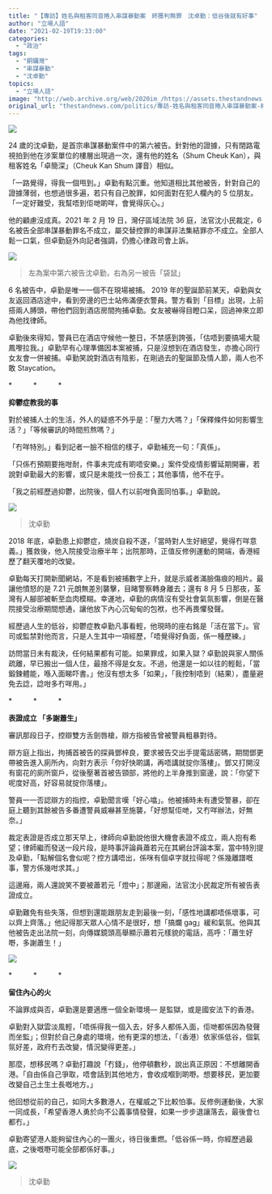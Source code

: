 ```yaml
---
title: "【專訪】姓名與租客同音捲入串謀暴動案　終獲判無罪　沈卓勤：低谷後就有好事"
author: "立場人語"
date: "2021-02-19T19:33:00"
categories:
  - "政治"
tags:
  - "銅鑼灣"
  - "串謀暴動"
  - "沈卓勤"
topics:
  - "立場人語"
image: "http://web.archive.org/web/2020im_/https://assets.thestandnews.com/media/photos/20210219-1020copy_8PvJd_UfFABLv.png"
original_url: "thestandnews.com/politics/專訪-姓名與租客同音捲入串謀暴動案-終獲判無罪-沈卓勤-低谷後就有好事"
---
```

![](http://web.archive.org/web/2020im_/https://assets.thestandnews.com/media/photos/20210219-1020copy_8PvJd_UfFABLv.png)

24 歲的沈卓勤，是首宗串謀暴動案件中的第六被告。針對他的證據，只有閉路電視拍到他在涉案單位的樓層出現過一次，還有他的姓名（Shum Cheuk Kan），與租客姓名「卓簡深」（Cheuk Kan Shum 譯音）相似。

「一路覺得，得我一個甩到。」卓勤有點沉重。他知道相比其他被告，針對自己的證據薄弱，也想過很多遍，若只有自己脫罪，如何面對在犯人欄內的 5 位朋友。「一定好難受，我幫唔到佢哋啲咩，會覺得灰心。」

他的顧慮沒成真。2021 年 2 月 19 日，灣仔區域法院 36 庭，法官沈小民裁定，6 名被告全部串謀暴動罪名不成立，屬交替控罪的串謀非法集結罪亦不成立。全部人鬆一口氣，但卓勤庭外向記者強調，仍擔心律政司會上訴。

![](http://web.archive.org/web/2020im_/https://assets.thestandnews.com/media/photos/151974907_10222652860784322_3038506452591499384_o_79JdM_ODujao3.jpg)
> 左為案中第六被告沈卓勤，右為另一被告「袋鼠」

6 名被告中，卓勤是唯一一個不在現場被捕。 2019 年的聖誕節前某天，卓勤與女友返回酒店途中，看到旁邊的巴士站佈滿便衣警員。警方看到「目標」出現，上前搭兩人膊頭，帶他們回到酒店房間拘捕卓勤。女友被嚇得目瞪口呆，回過神來立即為他找律師。

卓勤後來得知，警員已在酒店守候他一整日，不禁感到誇張，「估唔到要搞場大龍鳳嚟拉我。」卓勤早有心理準備因本案被捕，只是沒想到在酒店發生，亦擔心同行女友會一併被捕。卓勤笑說對酒店有陰影，在剛過去的聖誕節及情人節，兩人也不敢 Staycation。

\*　　　\*　　　\*

**抑鬱症教我的事**

對於被捕人士的生活，外人的疑惑不外乎是：「壓力大嗎？」「保釋條件如何影響生活？」「等候審訊的時間煎熬嗎？」

「冇咩特別。」看到記者一臉不相信的樣子，卓勤補充一句：「真係」。

「只係冇預期要拖咁耐，件事未完成有啲唔安樂。」案件受疫情影響延期開審，若說對卓勤最大的影響，或只是未能找一份長工；其他事情，他不在乎。

「我之前經歷過抑鬱，出院後，個人冇以前咁負面同怕事。」卓勤說。

![](http://web.archive.org/web/2020im_/https://assets.thestandnews.com/media/photos/145442704_10164561417890265_8620332105849887649_o_nRWxE_ADnlHed.jpg)
> 沈卓勤

2018 年底，卓勤患上抑鬱症，燒炭自殺不遂，「當時對人生好絕望，覺得冇咩意義。」獲救後，他入院接受治療半年；出院那時，正值反修例運動的開端，香港經歷了翻天覆地的改變。

卓勤每天打開新聞網站，不是看到被捕數字上升，就是示威者滿臉傷痕的相片。最讓他憤怒的是 7.21 元朗無差別襲擊，目睹警察轉身離去；還有 8 月 5 日那夜，荃灣有人腳部被斬至血肉模糊。幸運地，卓勤的病情沒有受社會氣氛影響，倒是在醫院接受治療期間想通，讓他放下內心沉甸甸的包袱，也不再畏懼發聲。

經歷過人生的低谷，抑鬱症教卓勤凡事看輕，他現時的座右銘是「活在當下」。官司或監禁對他而言，只是人生其中一項經歷，「唔覺得好負面，係一種歷練。」

訪問當日未有裁決，任何結果都有可能。如果罪成，如果入獄？卓勤說與家人關係疏離，早已搬出一個人住，最捨不得是女友。不過，他還是一如以往的輕鬆，「當鍛鍊體能，喺入面睇吓書。」他沒有想太多「如果」，「我控制唔到（結果），盡量避免去諗，諗咁多冇咩用。」

\*　　　\*　　　\*

**表證成立 「多謝蕭生」**

審訊那段日子，控辯雙方舌劍唇槍，辯方指被告曾被警員粗暴對待。

辯方庭上指出，拘捕首被告的探員鄧梓良，要求被告交出手提電話密碼，期間鄧更帶被告進入廁所內，向對方表示「你好快啲講，再唔講就掟你落樓」。鄧又打開沒有窗花的廁所窗戶，從後壓著首被告頸部，將他的上半身推到窗邊，說：「你望下呢度好高，好容易就掟你落樓」。

警員一一否認辯方的指控，卓勤聞言嘆「好心噏」。他被捕時未有遭受警暴，卻在庭上聽到其餘被告多番遭警員威嚇甚至施襲，「好想幫佢哋，又冇咩辦法，好無奈。」

裁定表證是否成立那天早上，律師向卓勤說他很大機會表證不成立，兩人抱有希望；律師繼而發送一段片段，是時事評論員蕭若元在其網台評論本案，當中特別提及卓勤，「點解個名會似呢？控方講唔出，係咪有個卓字就拉得呢？係幾離譜嘅事，警方係幾咁求其。」

這邊廂，兩人還說笑不要被蕭若元「燈中」；那邊廂，法官沈小民裁定所有被告表證成立。

卓勤難免有些失落，但想到還能跟朋友走到最後一刻，「感性地講都唔係壞事，可以齊上齊落。」他記得那天眾人心情不是很好，想「搞爛 gag」緩和氣氛。他與其他被告走出法院一刻，向傳媒鏡頭高舉顯示蕭若元樣貌的電話，高呼：「蕭生好嘢，多謝蕭生！」

![](http://web.archive.org/web/2020im_/https://assets.thestandnews.com/media/photos/147356454_10164561490370265_359563096590409691_o_oTul3_dQNlgvm.jpg)

\*　　　\*　　　\*

**留住內心的火**

不論罪成與否，卓勤還是要適應一個全新環境— 是監獄，或是國安法下的香港。

卓勤對入獄雲淡風輕，「唔係得我一個入去，好多人都係入面，佢哋都係因為發聲而坐監」；但對於自己身處的環境，他有更深的想法，「（香港）依家係低谷，個氣氛好差，政府冇去改變，情況變得更差。」

那麼，想移民嗎？卓勤打趣說「冇錢」，他停頓數秒，說出真正原因：不想離開香港。「自由係自己爭取，唔會話到其他地方，會收成嗰到啲嘢。想要移民，更加要改變自己土生土長嘅地方。」

他回想從前的自己，如同大多數港人，在權威之下比較怕事。反修例運動後，大家一同成長，「希望香港人勇於向不公義事情發聲，如果一步步退讓落去，最後會乜都冇。」

卓勤寄望港人能夠留住內心的一團火，待日後重燃。「低谷係一時，你經歷過最底，之後嘅嘢可能全部都係好事。」

![](http://web.archive.org/web/2020im_/https://assets.thestandnews.com/media/photos/145291535_10164561416515265_6479315316623561142_o_BiQ1x_CiUvAGX.jpg)
> 沈卓勤